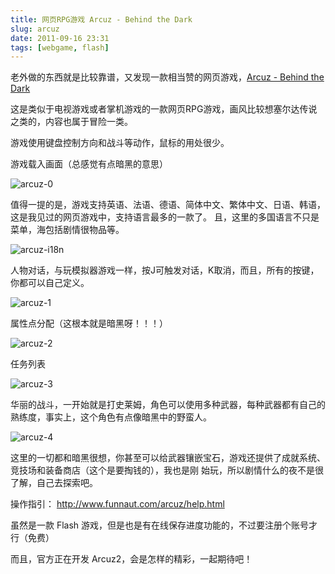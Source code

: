 ```yaml
---
title: 网页RPG游戏 Arcuz - Behind the Dark
slug: arcuz
date: 2011-09-16 23:31
tags: [webgame, flash]
---
```


老外做的东西就是比较靠谱，又发现一款相当赞的网页游戏，[Arcuz - Behind the Dark][1]

这是类似于电视游戏或者掌机游戏的一款网页RPG游戏，画风比较想塞尔达传说之类的，内容也属于冒险一类。

游戏使用键盘控制方向和战斗等动作，鼠标的用处很少。

游戏载入画面（总感觉有点暗黑的意思）

![arcuz-0](http://pic.yupoo.com/greatghoul_v/BndzJGvp/euFKL.png)

值得一提的是，游戏支持英语、法语、德语、简体中文、繁体中文、日语、韩语，这是我见过的网页游戏中，支持语言最多的一款了。
且，这里的多国语言不只是菜单，海包括剧情很物品等。

![arcuz-i18n](http://pic.yupoo.com/greatghoul_v/BndzOn4P/TuNMu.png)

人物对话，与玩模拟器游戏一样，按J可触发对话，K取消，而且，所有的按键，你都可以自己定义。

![arcuz-1](http://pic.yupoo.com/greatghoul_v/BndzKFBd/KI6Ad.png)

属性点分配（这根本就是暗黑呀！！！）

![arcuz-2](http://pic.yupoo.com/greatghoul_v/BndzLycn/2B5l3.png)

任务列表

![arcuz-3](http://pic.yupoo.com/greatghoul_v/BndzMwn9/7E1wQ.png)

华丽的战斗，一开始就是打史莱姆，角色可以使用多种武器，每种武器都有自己的熟练度，事实上，这个角色有点像暗黑中的野蛮人。

![arcuz-4](http://pic.yupoo.com/greatghoul_v/BndzNm63/xTGCF.png)

这里的一切都和暗黑很想，你甚至可以给武器镶嵌宝石，游戏还提供了成就系统、竞技场和装备商店（这个是要掏钱的），我也是刚
始玩，所以剧情什么的夜不是很了解，自己去探索吧。

操作指引： <http://www.funnaut.com/arcuz/help.html>

虽然是一款 Flash 游戏，但是也是有在线保存进度功能的，不过要注册个账号才行（免费）

而且，官方正在开发 Arcuz2，会是怎样的精彩，一起期待吧！

[1]: http://www.funnaut.com/arcuz/
